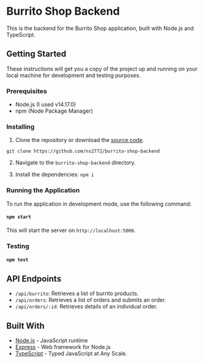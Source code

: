 # Burrito Shop Backend

This is the backend for the Burrito Shop application, built with Node.js and TypeScript.

## Getting Started

These instructions will get you a copy of the project up and running on your local machine for development and testing purposes.

### Prerequisites

- Node.js (I used v14.17.0)
- npm (Node Package Manager)

### Installing

1. Clone the repository or download the [source code](https://github.com/ns2772/burrito-shop-backend).

`git clone https://github.com/ns2772/burrito-shop-backend`

2. Navigate to the `burrito-shop-backend` directory.

3. Install the dependencies: `npm i`


### Running the Application

To run the application in development mode, use the following command:

#### `npm start`

This will start the server on `http://localhost:5000`.

### Testing

#### `npm test`

## API Endpoints

- `/api/burrito`: Retrieves a list of burrito products.
- `/api/orders`: Retrieves a list of orders and submits an order.
- `/api/orders/:id`: Retrieves details of an individual order.

## Built With

- [Node.js](https://nodejs.org/) - JavaScript runtime
- [Express](https://expressjs.com/) - Web framework for Node.js
- [TypeScript](https://www.typescriptlang.org/) - Typed JavaScript at Any Scale.
